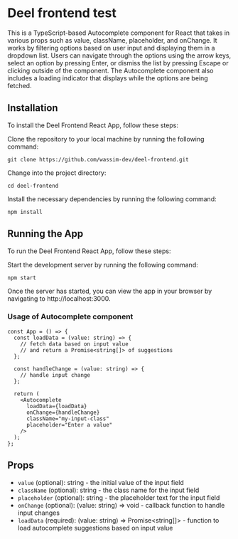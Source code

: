 # Deel frontend test
This is a TypeScript-based Autocomplete component for React that takes in various props such as value, className, placeholder, and onChange. It works by filtering options based on user input and displaying them in a dropdown list. Users can navigate through the options using the arrow keys, select an option by pressing Enter, or dismiss the list by pressing Escape or clicking outside of the component. The Autocomplete component also includes a loading indicator that displays while the options are being fetched.

## Installation
To install the Deel Frontend React App, follow these steps:

Clone the repository to your local machine by running the following command:
```
git clone https://github.com/wassim-dev/deel-frontend.git
```
Change into the project directory:

```
cd deel-frontend
```
Install the necessary dependencies by running the following command:
```
npm install
```
## Running the App
To run the Deel Frontend React App, follow these steps:

Start the development server by running the following command:
```
npm start
```
Once the server has started, you can view the app in your browser by navigating to http://localhost:3000.

### Usage of Autocomplete component
```
const App = () => {
  const loadData = (value: string) => {
    // fetch data based on input value
    // and return a Promise<string[]> of suggestions
  };

  const handleChange = (value: string) => {
    // handle input change
  };

  return (
    <Autocomplete
      loadData={loadData}
      onChange={handleChange}
      className="my-input-class"
      placeholder="Enter a value"
    />
  );
};
```

## Props
- `value` (optional): string - the initial value of the input field
- `className` (optional): string - the class name for the input field
- `placeholder` (optional): string - the placeholder text for the input field
- `onChange` (optional): (value: string) => void - callback function to handle input changes
- `loadData` (required): (value: string) => Promise<string[]> - function to load autocomplete suggestions based on input value
